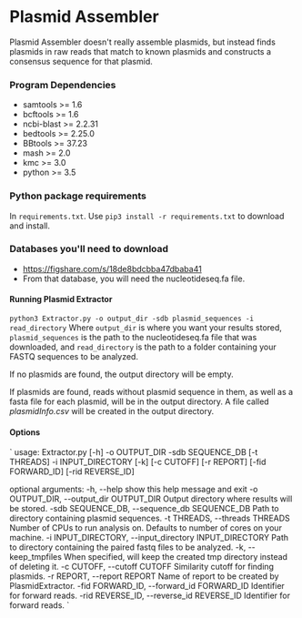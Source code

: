 # Plasmid Assembler

Plasmid Assembler doesn't really assemble plasmids, but instead finds plasmids in raw reads that match
to known plasmids and constructs a consensus sequence for that plasmid.

### Program Dependencies

- samtools >= 1.6
- bcftools >= 1.6
- ncbi-blast >= 2.2.31
- bedtools >= 2.25.0
- BBtools >= 37.23
- mash >= 2.0
- kmc >= 3.0
- python >= 3.5

### Python package requirements

In `requirements.txt`. Use `pip3 install -r requirements.txt` to download and install.

### Databases you'll need to download
- https://figshare.com/s/18de8bdcbba47dbaba41
- From that database, you will need the nucleotideseq.fa file.

#### Running Plasmid Extractor

`python3 Extractor.py -o output_dir -sdb plasmid_sequences -i read_directory`
Where `output_dir` is where you want your results stored, `plasmid_sequences` is the path to the nucleotideseq.fa file that was downloaded, and `read_directory` is the path to a folder containing your
FASTQ sequences to be analyzed.

If no plasmids are found, the output directory will be empty.

If plasmids are found, reads without plasmid sequence in them, as well as a fasta file for each plasmid, 
will be in the output directory. A file called _plasmidInfo.csv_ will be created in the output directory.


#### Options

`
usage: Extractor.py [-h] -o OUTPUT_DIR -sdb SEQUENCE_DB [-t THREADS] -i
                    INPUT_DIRECTORY [-k] [-c CUTOFF] [-r REPORT]
                    [-fid FORWARD_ID] [-rid REVERSE_ID]

optional arguments:
  -h, --help            show this help message and exit
  -o OUTPUT_DIR, --output_dir OUTPUT_DIR
                        Output directory where results will be stored.
  -sdb SEQUENCE_DB, --sequence_db SEQUENCE_DB
                        Path to directory containing plasmid sequences.
  -t THREADS, --threads THREADS
                        Number of CPUs to run analysis on. Defaults to number
                        of cores on your machine.
  -i INPUT_DIRECTORY, --input_directory INPUT_DIRECTORY
                        Path to directory containing the paired fastq files to
                        be analyzed.
  -k, --keep_tmpfiles   When specified, will keep the created tmp directory
                        instead of deleting it.
  -c CUTOFF, --cutoff CUTOFF
                        Similarity cutoff for finding plasmids.
  -r REPORT, --report REPORT
                        Name of report to be created by PlasmidExtractor.
  -fid FORWARD_ID, --forward_id FORWARD_ID
                        Identifier for forward reads.
  -rid REVERSE_ID, --reverse_id REVERSE_ID
                        Identifier for forward reads.
`
